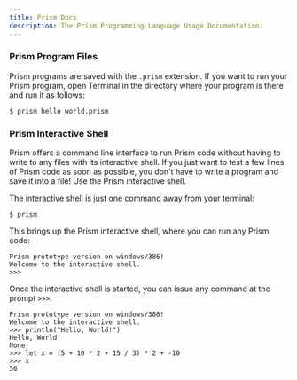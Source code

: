 ```yaml
---
title: Prism Docs
description: The Prism Programming Language Usage Documentation.
---
```


### Prism Program Files

Prism programs are saved with the `.prism` extension. If you want to run your
Prism program, open Terminal in the directory where your program is there and
run it as follows:

```prism
$ prism hello_world.prism
```

### Prism Interactive Shell

Prism offers a command line interface to run Prism code without having to write
to any files with its interactive shell. If you just want to test a few lines of
Prism code as soon as possible, you don't have to write a program and save it
into a file! Use the Prism interactive shell.

The interactive shell is just one command away from your terminal:

```prism
$ prism
```

This brings up the Prism interactive shell, where you can run any Prism code:

```prism
Prism prototype version on windows/386!
Welcome to the interactive shell.
>>>
```

Once the interactive shell is started, you can issue any command at the prompt
`>>>`:

```prism
Prism prototype version on windows/386!
Welcome to the interactive shell.
>>> println("Hello, World!")
Hello, World!
None
>>> let x = (5 + 10 * 2 + 15 / 3) * 2 + -10
>>> x
50
```
